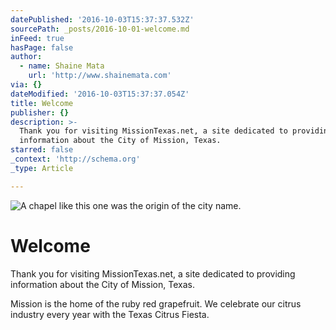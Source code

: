```yaml
---
datePublished: '2016-10-03T15:37:37.532Z'
sourcePath: _posts/2016-10-01-welcome.md
inFeed: true
hasPage: false
author:
  - name: Shaine Mata
    url: 'http://www.shainemata.com'
via: {}
dateModified: '2016-10-03T15:37:37.054Z'
title: Welcome
publisher: {}
description: >-
  Thank you for visiting MissionTexas.net, a site dedicated to providing
  information about the City of Mission, Texas.
starred: false
_context: 'http://schema.org'
_type: Article

---
```

![A chapel like this one was the origin of the city name. ](https://the-grid-user-content.s3-us-west-2.amazonaws.com/57cd3327-97bd-417a-8a81-75756aaa7363.jpg)

# Welcome

Thank you for visiting MissionTexas.net, a site dedicated to providing information about the City of Mission, Texas.

Mission is the home of the ruby red grapefruit. We celebrate our citrus industry every year with the Texas Citrus Fiesta.